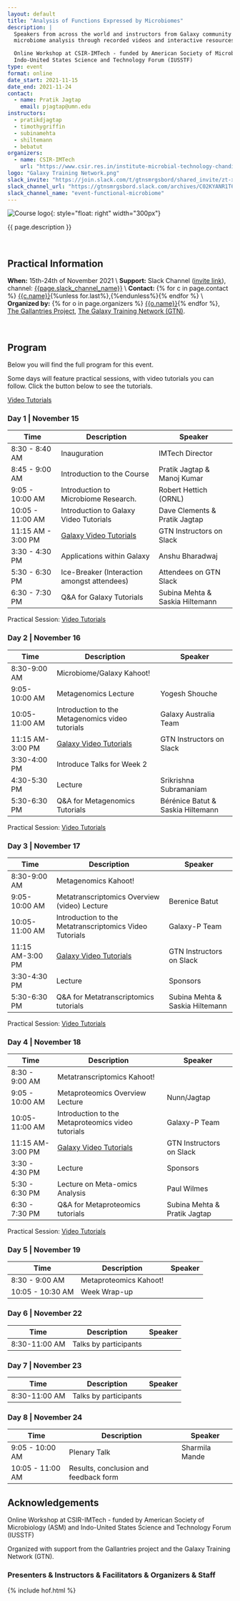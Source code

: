```yaml
---
layout: default
title: "Analysis of Functions Expressed by Microbiomes"
description: |
  Speakers from across the world and instructors from Galaxy community will teach online courses on
  microbiome analysis through recorded videos and interactive resources.

  Online Workshop at CSIR-IMTech - funded by American Society of Microbiology (ASM) and
  Indo-United States Science and Technology Forum (IUSSTF)
type: event
format: online
date_start: 2021-11-15
date_end: 2021-11-24
contact:
  - name: Pratik Jagtap
    email: pjagtap@umn.edu
instructors:
  - pratikdjagtap
  - timothygriffin
  - subinamehta
  - shiltemann
  - bebatut
organizers:
  - name: CSIR-IMTech
    url: "https://www.csir.res.in/institute-microbial-technology-chandigarh"
logo: "Galaxy Training Network.png"
slack_invite: "https://join.slack.com/t/gtnsmrgsbord/shared_invite/zt-x7vinbs1-BA~Kht6N86JBhDq0uTIVdQ"
slack_channel_url: "https://gtnsmrgsbord.slack.com/archives/C02KYANR1T6"
slack_channel_name: "event-functional-microbiome"
---
```


![Course logo]({{site.baseurl}}{{site.logo_dir}}/{{page.logo}}){: style="float: right" width="300px"}

{{ page.description }}

<br>

## Practical Information

**When:** 15th-24th of November 2021 \\
**Support:** Slack Channel  ([invite link]({{page.slack_invite}})), channel: [{{page.slack_channel_name}}]({{page.slack_channel_url}})  \\
**Contact:** {% for c in page.contact %} [{{c.name}}](mailto:{{c.email}}){%unless for.last%},{%endunless%}{% endfor %} \\
**Organized by:** {% for o in page.organizers %} [{{o.name}}]({{o.url}}){% endfor %}, [The Gallantries Project](https://gallantries.github.io), [The Galaxy Training Network (GTN)](https://training.galaxyproject.org/training-material/hall-of-fame).

<br>


## Program

Below you will find the full program for this event.

Some days will feature practical sessions, with video tutorials you can follow. Click the button below to see the tutorials.

<a href="program.html" class="btn btn-warning btn-lg">Video Tutorials</a>

### Day 1 | November 15

| Time            | Description                                      | Speaker                           |
|-----------------|--------------------------------------------------|-----------------------------------|
| 8:30 - 8:40 AM  | Inauguration                                     | IMTech Director                   |
| 8:45 - 9:00 AM  | Introduction to the Course                       | Pratik Jagtap & Manoj Kumar       |
| 9:05 - 10:00 AM | Introduction to Microbiome Research.             | Robert Hettich (ORNL)             |
| 10:05 - 11:00 AM | Introduction to Galaxy Video Tutorials          | Dave Clements & Pratik Jagtap     |
| 11:15 AM - 3:00 PM |  [Galaxy Video Tutorials](program.html)       | GTN Instructors on Slack          |
| 3:30 - 4:30 PM | Applications within Galaxy                        | Anshu Bharadwaj                   |
| 5:30 - 6:30 PM | Ice-Breaker (Interaction amongst attendees)       | Attendees on GTN Slack            |
| 6:30 - 7:30 PM | Q&A for Galaxy Tutorials                          | Subina Mehta & Saskia Hiltemann   |

Practical Session: <a href="program.html" class="btn btn-warning btn-lg">Video Tutorials</a>

### Day 2 | November 16

| Time            | Description                                      | Speaker                           |
|-----------------|--------------------------------------------------|-----------------------------------|
| 8:30-9:00 AM    | Microbiome/Galaxy Kahoot!                        |                                   |
| 9:05-10:00 AM   | Metagenomics Lecture                             | Yogesh Shouche                    |
| 10:05-11:00 AM  | Introduction to the Metagenomics video tutorials | Galaxy Australia Team             |
| 11:15 AM-3:00 PM|  [Galaxy Video Tutorials](program.html)          | GTN Instructors on Slack          |
| 3:30-4:00 PM    | Introduce Talks for Week 2                       |                                   |
| 4:30-5:30 PM    | Lecture                                          | Srikrishna Subramaniam            |
| 5:30-6:30 PM    | Q&A for Metagenomics Tutorials                   | Bérénice Batut & Saskia Hiltemann |


Practical Session: <a href="program.html" class="btn btn-warning btn-lg">Video Tutorials</a>

### Day 3 | November 17

| Time            | Description                                      | Speaker                           |
|-----------------|--------------------------------------------------|-----------------------------------|
| 8:30-9:00 AM    | Metagenomics Kahoot!                             |                                   |
| 9:05-10:00 AM   | Metatranscriptomics Overview (video) Lecture     | Berenice Batut                    |
| 10:05-11:00 AM  | Introduction to the Metatranscriptomics Video Tutorials | Galaxy-P Team              |
| 11:15 AM-3:00 PM| [Galaxy Video Tutorials](program.html)           | GTN Instructors on Slack          |
| 3:30-4:30 PM    | Lecture                                          | Sponsors                          |
| 5:30-6:30 PM    | Q&A for Metatranscriptomics tutorials            | Subina Mehta & Saskia Hiltemann   |


Practical Session: <a href="program.html" class="btn btn-warning btn-lg">Video Tutorials</a>


### Day 4 | November 18

| Time            | Description                                      | Speaker                           |
|-----------------|--------------------------------------------------|-----------------------------------|
| 8:30 - 9:00 AM  | Metatranscriptomics Kahoot!                      |                                   |
| 9:05 - 10:00 AM | Metaproteomics Overview Lecture                  |  Nunn/Jagtap                      |
| 10:05-11:00 AM  | Introduction to the Metaproteomics video tutorials | Galaxy-P Team                   |
| 11:15 AM-3:00 PM| [Galaxy Video Tutorials](program.html)                           | GTN Instructors on Slack          |
| 3:30 - 4:30 PM  | Lecture                                          | Sponsors                          |
| 5:30 - 6:30 PM  | Lecture on Meta-omics Analysis                   | Paul Wilmes                       |
| 6:30 - 7:30 PM  | Q&A for Metaproteomics tutorials                 | Subina Mehta & Pratik Jagtap      |


Practical Session: <a href="program.html" class="btn btn-warning btn-lg">Video Tutorials</a>


### Day 5 | November 19

| Time            | Description                                      | Speaker                           |
|-----------------|--------------------------------------------------|-----------------------------------|
| 8:30 - 9:00 AM  |  Metaproteomics Kahoot!                          |                                   |
| 10:05 - 10:30 AM|  Week Wrap-up                                    |                                   |



### Day 6 | November 22

| Time            | Description                                      | Speaker                           |
|-----------------|--------------------------------------------------|-----------------------------------|
| 8:30-11:00 AM   |  Talks by participants                           |                                   |

### Day 7 | November 23

| Time            | Description                                      | Speaker                           |
|-----------------|--------------------------------------------------|-----------------------------------|
| 8:30-11:00 AM   |  Talks by participants                           |                                   |


### Day 8 | November 24

| Time            | Description                                      | Speaker                           |
|-----------------|--------------------------------------------------|-----------------------------------|
| 9:05 - 10:00 AM | Plenary Talk                                     | Sharmila Mande                    |
| 10:05 - 11:00 AM| Results, conclusion and feedback form            |                                   |



## Acknowledgements

Online Workshop at CSIR-IMTech - funded by American Society of Microbiology (ASM) and Indo-United States Science and Technology Forum (IUSSTF)

Organized with support from the Gallantries project and the Galaxy Training Network (GTN).

### Presenters & Instructors & Facilitators & Organizers & Staff

{% include hof.html %}


